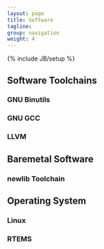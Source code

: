 ```yaml
---
layout: page
title: Software
tagline:
group: navigation
weight: 4
---
```

{% include JB/setup %}

## Software Toolchains

### <a id="binutils"> GNU Binutils

### <a id="gcc"> GNU GCC

### <a id="llvm"> LLVM

## Baremetal Software

### <a id="newlib" /> newlib Toolchain

## Operating System

### <a id="linux" /> Linux

### <a id="linux" /> RTEMS

